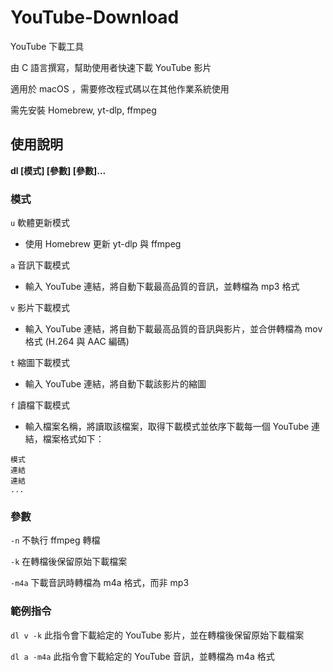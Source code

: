 # YouTube-Download

YouTube 下載工具

由 C 語言撰寫，幫助使用者快速下載 YouTube 影片

適用於 macOS ，需要修改程式碼以在其他作業系統使用

需先安裝 Homebrew, yt-dlp, ffmpeg

## 使用說明
**dl \[模式\] \[參數\] \[參數\]...**

### 模式

`u`
軟體更新模式
* 使用 Homebrew 更新 yt-dlp 與 ffmpeg

`a`
音訊下載模式
* 輸入 YouTube 連結，將自動下載最高品質的音訊，並轉檔為 mp3 格式

`v`
影片下載模式
* 輸入 YouTube 連結，將自動下載最高品質的音訊與影片，並合併轉檔為 mov 格式 \(H.264 與 AAC 編碼\)

`t`
縮圖下載模式
* 輸入 YouTube 連結，將自動下載該影片的縮圖

`f`
讀檔下載模式
* 輸入檔案名稱，將讀取該檔案，取得下載模式並依序下載每一個 YouTube 連結，檔案格式如下：
```
模式
連結
連結
...
```

### 參數

`-n`
不執行 ffmpeg 轉檔

`-k`
在轉檔後保留原始下載檔案

`-m4a`
下載音訊時轉檔為 m4a 格式，而非 mp3

### 範例指令

`dl v -k`
此指令會下載給定的 YouTube 影片，並在轉檔後保留原始下載檔案

`dl a -m4a`
此指令會下載給定的 YouTube 音訊，並轉檔為 m4a 格式

